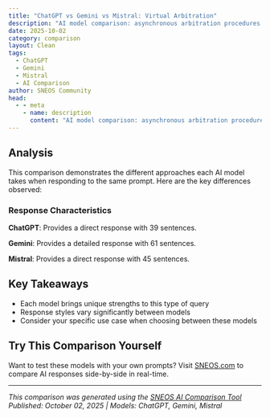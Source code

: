 ```yaml
---
title: "ChatGPT vs Gemini vs Mistral: Virtual Arbitration"
description: "AI model comparison: asynchronous arbitration procedures..."
date: 2025-10-02
category: comparison
layout: Clean
tags:
  - ChatGPT
  - Gemini
  - Mistral
  - AI Comparison
author: SNEOS Community
head:
  - - meta
    - name: description
      content: "AI model comparison: asynchronous arbitration procedures..."
---
```


<ChatComparison
  title="ChatGPT vs Gemini vs Mistral: Virtual Arbitration"
  prompt="asynchronous arbitration procedures"
  :responses='{
    "ChatGPT": "**Asynchronous arbitration procedures** refer to methods used to resolve conflicts or grant access to a shared resource (such as a communication bus, memory, or processor time) in systems where requests do not occur simultaneously with a global clock or where components operate asynchronously.\n\n### Context\nIn digital systems, arbitration is necessary when multiple devices or modules need to access a shared resource. In synchronous systems, arbitration often happens based on clock cycles. However, in asynchronous systems, there is no global clock, so arbitration must handle requests that can arrive at any time.\n\n---\n\n### Key Concepts of Asynchronous Arbitration\n\n1. **Asynchronous Systems**: Systems that operate without a global clock signal. Components communicate and coordinate by using handshake signals or event-driven protocols.\n\n2. **Resource Contention**: Multiple devices may request the same resource at unpredictable times.\n\n3. **Arbitration Goal**: To decide which request gets access without causing conflicts, deadlocks, or starvation, ensuring fairness and correctness.\n\n---\n\n### Common Asynchronous Arbitration Procedures\n\n1. **Handshake Protocols**\n   - Use request/acknowledge signal pairs.\n   - Each device sends a request signal; the arbiter sends an acknowledgment to grant access.\n   - The handshake ensures synchronization between requester and arbiter.\n\n2. **Mutual Exclusion Elements**\n   - Circuits like **Muller C-elements**, **set-reset latches**, or **arbiters** designed to enforce mutual exclusion in an asynchronous manner.\n   - The C-element outputs \u20181\u2019 only when all inputs are \u20181\u2019, used to coordinate request grants.\n\n3. **Asynchronous Priority Arbitration**\n   - Requests are given priority levels.\n   - The arbiter dynamically grants access based on priority without clocking.\n   - Often implemented with priority encoders combined with asynchronous handshakes.\n\n4. **Token Passing**\n   - A token circulates among the requesting devices.\n   - Only the device holding the token may access the resource.\n   - Token passing can be implemented asynchronously to grant access.\n\n5. **Request Queue with Event-Driven Control**\n   - Requests are queued, and events trigger arbitration.\n   - The arbiter grants access based on the queue state.\n   - The queue management is done asynchronously.\n\n---\n\n### Examples\n\n- **Asynchronous Bus Arbitration**: Devices request bus access using request lines; the arbiter uses a set of C-elements and handshake signals to grant access without a clock.\n  \n- **Asynchronous Mutex (Mutual Exclusion) Circuits**: Hardware circuits designed to prevent simultaneous access, allowing one requestor at a time.\n\n---\n\n### Advantages of Asynchronous Arbitration\n\n- No need for centralized clock distribution.\n- Can operate at variable speeds, improving power efficiency.\n- Suitable for systems where timing of requests is unpredictable.\n\n---\n\n### Challenges\n\n- Designing hazard-free circuits.\n- Avoiding deadlocks and starvation.\n- Ensuring fairness among competing requests.\n\n---\n\n### Summary Table\n\n| Arbitration Type         | Description                             | Example Implementations            |\n|-------------------------|---------------------------------------|----------------------------------|\n| Handshake arbitration   | Request/acknowledge signals coordinate resource access | Two-phase handshake protocols    |\n| Priority arbitration    | Grants access based on fixed priorities | Priority encoders \u002B handshake    |\n| Token passing           | Token circulates granting exclusive access | Ring network token passing       |\n| Mutex circuits          | Hardware mutual exclusion elements    | Muller C-element, arbiter circuits|\n| Queue-based arbitration | Event-driven queue management          | Asynchronous FIFO-based grant     |\n\n---\n\nIf you want, I can help you with specific designs or circuit examples for asynchronous arbiters!",
    "Gemini": "Asynchronous arbitration procedures are a class of arbitration mechanisms used in digital circuits and systems where the timing of events isn\u0027t globally synchronized by a central clock signal. This is in contrast to synchronous arbitration, where all decisions are made based on clock edges. Asynchronous arbitration is often used when dealing with multiple independent requests to access a shared resource (like memory, a bus, or a peripheral) in systems where clock domains are different, or where low power consumption is a primary concern.\n\nHere\u0027s a breakdown of key aspects, advantages, disadvantages, and common techniques:\n\n**Key Characteristics:**\n\n* **Clockless Operation:**  Decisions are made based on the order of arrival of request signals and the internal delays of the arbitration logic.\n* **Handshake Protocols:**  Asynchronous arbitration typically relies on handshaking protocols (e.g., request/acknowledge) to signal the availability and completion of access to the shared resource.\n* **Metastability Handling:** A fundamental challenge is dealing with metastability, a state where a flip-flop or latch might remain in an indeterminate state for a brief period if its setup and hold time requirements are violated.  Asynchronous arbitrators must include mechanisms to mitigate the effects of metastability, typically by using synchronizers.\n* **Event-Driven:**  The logic responds to changes in input signals rather than being triggered by clock edges.\n\n**Advantages of Asynchronous Arbitration:**\n\n* **Clock Domain Crossing (CDC) Handling:**  Excellent for interfacing between modules operating at different clock frequencies or without a common clock. This avoids the complexities and limitations of synchronous CDC techniques.\n* **Lower Power Consumption:**  Reduces dynamic power consumption because logic only switches when necessary. There\u0027s no power wasted on toggling flip-flops at a fixed clock frequency even when no requests are being made.\n* **Improved Robustness:**  Potentially more robust to process variations and environmental changes, as timing isn\u0027t as critical as in synchronous systems.\n* **Eliminates Clock Skew Problems:**  Avoids the issues associated with clock skew and jitter, which can cause timing violations in high-speed synchronous designs.\n* **Potential for Higher Speed (in specific scenarios):**  In some cases, the event-driven nature can lead to faster response times than clock-based arbitration, especially when arbitration decisions are quick.\n\n**Disadvantages of Asynchronous Arbitration:**\n\n* **Complexity:** Designing and verifying asynchronous circuits is significantly more complex than synchronous circuits.  It requires a deep understanding of timing hazards, race conditions, and metastability.\n* **Difficult Testing and Debugging:**  Debugging can be challenging due to the lack of a global clock signal.  Specialized tools and techniques are often required.\n* **Performance Variations:**  The arbitration time can vary depending on the order of arrival of requests and internal delays, leading to potentially less predictable performance than synchronous methods.\n* **Larger Area:**  Metastability handling circuits (synchronizers) and the asynchronous control logic can often increase the overall circuit area compared to synchronous designs.\n* **Tool Support:**  Fewer EDA tools and design methodologies are available specifically for asynchronous design.\n\n**Common Asynchronous Arbitration Techniques:**\n\n* **Mutual Exclusion (Mutex) Elements:** These circuits ensure that only one request is granted access at a time. They are fundamental building blocks for more complex asynchronous arbitration schemes.  Examples include the Arbiter latch (described below) and similar logic gates designed to ensure mutual exclusion.\n\n* **Synchronizers:**  Used to mitigate the effects of metastability.  A common technique is the double-flop synchronizer (two flip-flops in series).  The first flip-flop attempts to resolve the metastable state, and the second flip-flop provides an additional delay to further reduce the probability of a metastable output. The more critical the application, the more stages of synchronization are often implemented.\n\n* **Arbiter Latch (C-element or Muller C-element):** A key component in many asynchronous arbitrators. It has two inputs (typically request signals) and one output. The output goes high only when *both* inputs are high.  It then *holds* that high state until *both* inputs go low.  This behavior provides mutual exclusion because if both inputs rise simultaneously, the internal delays and transistor characteristics will determine which input causes the output to rise first, thereby blocking the other input.\n\n* **Priority Arbiters:**  Assign a priority to each requesting device.  If multiple requests are active simultaneously, the device with the highest priority is granted access.\n\n* **Round-Robin Arbiters:**  Grant access to requesting devices in a rotating order. This helps to ensure fairness and prevent starvation, where a device might be indefinitely denied access.\n\n* **Daisy-Chain Arbitration:** One device is granted access, and it then passes the grant signal to the next device in the chain if it doesn\u0027t need the resource. This is simple to implement but can be slow for devices further down the chain.\n\n**Design Considerations:**\n\n* **Metastability Analysis:**  Careful analysis is essential to determine the probability of metastability and ensure that the synchronizer design provides an acceptable level of protection.\n\n* **Timing Hazards and Race Conditions:**  Thorough simulation and formal verification techniques are crucial to identify and eliminate timing hazards and race conditions that could lead to incorrect behavior.\n\n* **Handshaking Protocol Design:**  The choice of handshaking protocol (e.g., two-phase, four-phase) can significantly impact performance and complexity.\n\n* **Power Consumption Optimization:**  Techniques like clock gating (though not directly applicable in a clockless system), careful logic minimization, and optimizing transistor sizes can help to reduce power consumption.\n\n**Applications:**\n\n* **Clock Domain Crossing (CDC) interfaces:** Used extensively in systems where different modules operate with different clock frequencies or are completely asynchronous.\n* **Network-on-Chip (NoC) Routers:**  Asynchronous arbitration is used in NoC routers to manage access to shared resources, such as input buffers and output ports.\n* **Low-Power Systems:**  Beneficial in battery-powered devices and other applications where low power consumption is a primary requirement.\n* **Interface Controllers:** Managing access to shared peripherals in embedded systems.\n* **High-Performance Computing:**  Specific applications where asynchronous operation can provide performance advantages.\n\n**Tools and Languages:**\n\n* **Asynchronous Circuit Simulators:** Traditional SPICE simulators can be used, but they are not specifically designed for asynchronous circuits.\n* **Formal Verification Tools:** Essential for verifying the correctness of asynchronous designs and proving properties such as mutual exclusion and deadlock freedom.\n* **Hardware Description Languages (HDLs):** Standard HDLs like Verilog and VHDL can be used to describe asynchronous circuits, but special care is needed to model timing dependencies accurately.  Extensions and libraries specifically for asynchronous design exist.\n* **Specialized Tools:**  Some specialized tools and methodologies are available for asynchronous design, but they are not as widely adopted as tools for synchronous design.\n\nIn summary, asynchronous arbitration offers significant advantages in specific applications, particularly those involving clock domain crossing and low power consumption. However, the increased complexity and design challenges mean it is often reserved for specialized systems where the benefits outweigh the drawbacks.  The key to successful asynchronous design is a deep understanding of the underlying principles and the careful use of appropriate tools and techniques.\n",
    "Mistral": "Asynchronous arbitration procedures are methods used to manage access to shared resources in systems where components operate independently and at different speeds. These procedures are crucial in environments like computer networks, multi-processor systems, and distributed systems where multiple entities may need to access a common resource simultaneously. Here are some common asynchronous arbitration procedures:\n\n1. **Token Passing**:\n   - **Description**: A token is passed among the entities in a predefined order. Only the entity holding the token can access the shared resource.\n   - **Advantages**: Simple to implement and ensures fairness.\n   - **Disadvantages**: Can introduce latency if the token has to travel through many entities before reaching the one that needs access.\n\n2. **Polling**:\n   - **Description**: A central controller polls each entity in turn to see if it needs access to the shared resource.\n   - **Advantages**: Centralized control can simplify management.\n   - **Disadvantages**: Can be inefficient if many entities do not need access, leading to wasted polling cycles.\n\n3. **Daisy Chain**:\n   - **Description**: Entities are connected in a chain, and each entity passes a request signal down the chain until it reaches the shared resource.\n   - **Advantages**: Simple and straightforward.\n   - **Disadvantages**: Can be slow if the chain is long, and a failure in one entity can disrupt the entire chain.\n\n4. **Round Robin**:\n   - **Description**: Each entity gets a turn to access the shared resource in a cyclic order.\n   - **Advantages**: Ensures fairness and is easy to implement.\n   - **Disadvantages**: Can introduce latency if the number of entities is large.\n\n5. **Priority-Based Arbitration**:\n   - **Description**: Each entity is assigned a priority, and the entity with the highest priority gets access to the shared resource.\n   - **Advantages**: Can be tailored to give more important tasks faster access.\n   - **Disadvantages**: Lower-priority entities may experience starvation if higher-priority entities are frequently requesting access.\n\n6. **First-Come, First-Served (FCFS)**:\n   - **Description**: Requests are handled in the order they are received.\n   - **Advantages**: Simple and fair.\n   - **Disadvantages**: Can lead to long wait times for later requests if earlier requests take a long time to complete.\n\n7. **Random Access**:\n   - **Description**: Entities randomly attempt to access the shared resource, often with a backoff mechanism to reduce collisions.\n   - **Advantages**: Simple and can be efficient in low-contention scenarios.\n   - **Disadvantages**: Can lead to collisions and inefficiencies in high-contention scenarios.\n\n8. **Least Recently Used (LRU)**:\n   - **Description**: The entity that has not accessed the resource for the longest time gets priority.\n   - **Advantages**: Ensures fairness and prevents starvation.\n   - **Disadvantages**: Can be complex to implement and manage.\n\n9. **Time-Division Multiplexing (TDM)**:\n   - **Description**: Time is divided into slots, and each entity is assigned a specific time slot for access.\n   - **Advantages**: Predictable and can ensure fairness.\n   - **Disadvantages**: Can be inefficient if some entities do not need their assigned slots.\n\n10. **Carrier Sense Multiple Access (CSMA)**:\n    - **Description**: Entities listen to the shared resource before transmitting. If the resource is free, they transmit; otherwise, they wait.\n    - **Advantages**: Simple and efficient in low-contention scenarios.\n    - **Disadvantages**: Can lead to collisions and inefficiencies in high-contention scenarios.\n\nEach of these procedures has its own strengths and weaknesses, and the choice of which to use depends on the specific requirements and constraints of the system in question."
  }'
  published-date="00:21"
/>

## Analysis

This comparison demonstrates the different approaches each AI model takes when responding to the same prompt. Here are the key differences observed:

### Response Characteristics

**ChatGPT**: Provides a direct response with 39 sentences. 

**Gemini**: Provides a detailed response with 61 sentences. 

**Mistral**: Provides a direct response with 45 sentences. 

## Key Takeaways

- Each model brings unique strengths to this type of query
- Response styles vary significantly between models
- Consider your specific use case when choosing between these models

## Try This Comparison Yourself

Want to test these models with your own prompts? Visit [SNEOS.com](https://sneos.com) to compare AI responses side-by-side in real-time.

---

*This comparison was generated using the [SNEOS AI Comparison Tool](https://sneos.com)*
*Published: October 02, 2025 | Models: ChatGPT, Gemini, Mistral*
